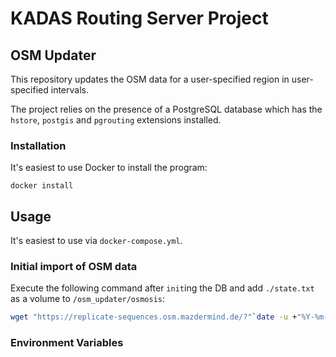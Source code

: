 # KADAS Routing Server Project

## OSM Updater

This repository updates the OSM data for a user-specified region in user-specified intervals.

The project relies on the presence of a PostgreSQL database which has the `hstore`, `postgis` and `pgrouting` extensions installed.

### Installation

It's easiest to use Docker to install the program:

`docker install`


## Usage

It's easiest to use via `docker-compose.yml`.

### Initial import of OSM data

Execute the following command after `init`ing the DB and add `./state.txt` as a volume to `/osm_updater/osmosis`:

```bash
wget "https://replicate-sequences.osm.mazdermind.de/?"`date -u +"%Y-%m-%d"`"T00:00:00Z" -O ./state.txt
```

### Environment Variables
